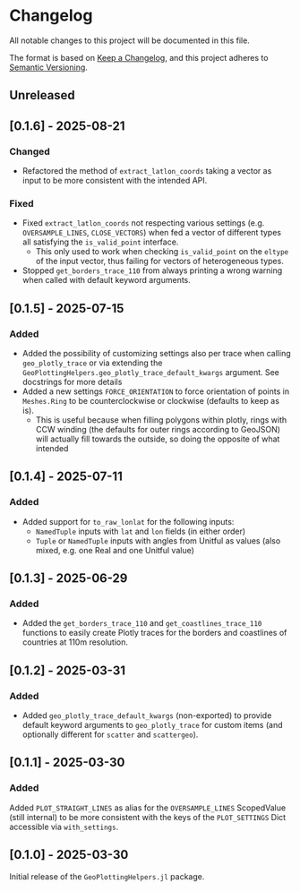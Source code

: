 # Changelog

All notable changes to this project will be documented in this file.

The format is based on [Keep a Changelog](https://keepachangelog.com/en/1.1.0/),
and this project adheres to [Semantic Versioning](https://semver.org/spec/v2.0.0.html).

## Unreleased

## [0.1.6] - 2025-08-21

### Changed
- Refactored the method of `extract_latlon_coords` taking a vector as input to be more consistent with the intended API.

### Fixed
- Fixed `extract_latlon_coords` not respecting various settings (e.g. `OVERSAMPLE_LINES`, `CLOSE_VECTORS`) when fed a vector of different types all satisfying the `is_valid_point` interface.
  - This only used to work when checking `is_valid_point` on the `eltype` of the input vector, thus failing for vectors of heterogeneous types.
- Stopped `get_borders_trace_110` from always printing a wrong warning when called with default keyword arguments.

## [0.1.5] - 2025-07-15

### Added
- Added the possibility of customizing settings also per trace when calling `geo_plotly_trace` or via extending the `GeoPlottingHelpers.geo_plotly_trace_default_kwargs` argument. See docstrings for more details
- Added a new settings `FORCE_ORIENTATION` to force orientation of points in `Meshes.Ring` to be counterclockwise or clockwise (defaults to keep as is). 
  - This is useful because when filling polygons within plotly, rings with CCW winding (the defaults for outer rings according to GeoJSON) will actually fill towards the outside, so doing the opposite of what intended

## [0.1.4] - 2025-07-11
### Added
- Added support for `to_raw_lonlat` for the following inputs:
  - `NamedTuple` inputs with `lat` and `lon` fields (in either order)
  - `Tuple` or `NamedTuple` inputs with angles from Unitful as values (also mixed, e.g. one Real and one Unitful value)

## [0.1.3] - 2025-06-29
### Added
- Added the `get_borders_trace_110` and `get_coastlines_trace_110` functions to easily create Plotly traces for the borders and coastlines of countries at 110m resolution.

## [0.1.2] - 2025-03-31
### Added
- Added `geo_plotly_trace_default_kwargs` (non-exported) to provide default keyword arguments to `geo_plotly_trace` for custom items (and optionally different for `scatter` and `scattergeo`).

## [0.1.1] - 2025-03-30

### Added
Added `PLOT_STRAIGHT_LINES` as alias for the `OVERSAMPLE_LINES` ScopedValue (still internal) to be more consistent with the keys of the `PLOT_SETTINGS` Dict accessible via `with_settings`.

## [0.1.0] - 2025-03-30
Initial release of the `GeoPlottingHelpers.jl` package.